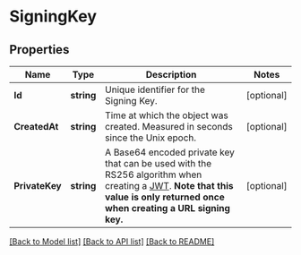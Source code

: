 # SigningKey

## Properties
Name | Type | Description | Notes
------------ | ------------- | ------------- | -------------
**Id** | **string** | Unique identifier for the Signing Key. | [optional] 
**CreatedAt** | **string** | Time at which the object was created. Measured in seconds since the Unix epoch. | [optional] 
**PrivateKey** | **string** | A Base64 encoded private key that can be used with the RS256 algorithm when creating a [JWT](https://jwt.io/). **Note that this value is only returned once when creating a URL signing key.** | [optional] 

[[Back to Model list]](../README.md#documentation-for-models) [[Back to API list]](../README.md#documentation-for-api-endpoints) [[Back to README]](../README.md)


